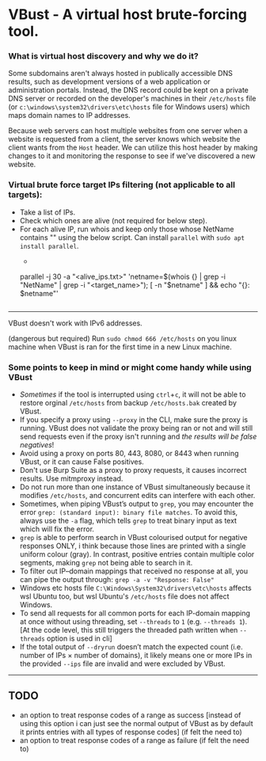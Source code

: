 # VBust - A virtual host brute-forcing tool.

### What is virtual host discovery and why we do it?
Some subdomains aren't always hosted in publically accessible DNS results, such as development versions of a web application or administration portals. Instead, the DNS record could be kept on a private DNS server or recorded on the developer's machines in their `/etc/hosts` file (or `c:\windows\system32\drivers\etc\hosts` file for Windows users) which maps domain names to IP addresses.

Because web servers can host multiple websites from one server when a website is requested from a client, the server knows which website the client wants from the `Host` header. We can utilize this host header by making changes to it and monitoring the response to see if we've discovered a new website.

### Virtual brute force target IPs filtering (not applicable to all targets):
- Take a list of IPs.
- Check which ones are alive (not required for below step).
- For each alive IP, run whois and keep only those whose NetName contains "<target>" using the below script. Can install `parallel` with `sudo apt install parallel`.
    - ```bash
    parallel -j 30 -a "<alive_ips.txt>" 'netname=$(whois {} | grep -i "NetName" | grep -i "<target_name>"); [ -n "$netname" ] && echo "{}: $netname"'
    ```

---

VBust doesn't work with IPv6 addresses.

(dangerous but required) Run `sudo chmod 666 /etc/hosts` on you linux machine when VBust is ran for the first time in a new Linux machine.

### Some points to keep in mind or might come handy while using VBust
- *Sometimes* if the tool is interrupted using `ctrl`+`c`, it will not be able to restore orginal `/etc/hosts` from backup `/etc/hosts.bak` created by VBust.
- If you specify a proxy using `--proxy` in the CLI, make sure the proxy is running. VBust does not validate the proxy being ran or not and will still send requests even if the proxy isn't running and *the results will be false negatives*!
- Avoid using a proxy on ports 80, 443, 8080, or 8443 when running VBust, or it can cause False positives.
- Don't use Burp Suite as a proxy to proxy requests, it causes incorrect results. Use mitmproxy instead.
- Do not run more than one instance of VBust simultaneously because it modifies `/etc/hosts`, and concurrent edits can interfere with each other.
- Sometimes, when piping VBust’s output to `grep`, you may encounter the error `grep: (standard input): binary file matches`. To avoid this, always use the `-a` flag, which tells `grep` to treat binary input as text which will fix the error.
- `grep` is able to perform search in VBust colourised output for negative responses ONLY, i think because those lines are printed with a single uniform colour (gray). In contrast, positive entries contain multiple color segments, making `grep` not being able to search in it.
- To filter out IP–domain mappings that received no response at all, you can pipe the output through: `grep -a -v "Response: False"`
- Windows etc hosts file `C:\Windows\System32\drivers\etc\hosts` affects wsl Ubuntu too, but wsl Ubuntu's `/etc/hosts` file does not affect Windows.
- To send all requests for all common ports for each IP-domain mapping at once without using threading, set `--threads` to `1` (e.g. `--threads 1`). [At the code level, this still triggers the threaded path written when `--threads` option is used in cli]
- If the total output of `--dryrun` doesn’t match the expected count (i.e. number of IPs × number of domains), it likely means one or more IPs in the provided `--ips` file are invalid and were excluded by VBust.

---
## TODO
- an option to treat response codes of a range as success [instead of using this option i can just see the normal output of VBust as by default it prints entries with all types of response codes] (if felt the need to)
- an option to treat response codes of a range as failure (if felt the need to)

